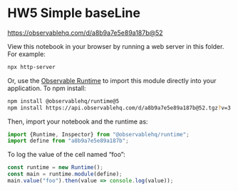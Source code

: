 # HW5 Simple baseLine

https://observablehq.com/d/a8b9a7e5e89a187b@52

View this notebook in your browser by running a web server in this folder. For
example:

~~~sh
npx http-server
~~~

Or, use the [Observable Runtime](https://github.com/observablehq/runtime) to
import this module directly into your application. To npm install:

~~~sh
npm install @observablehq/runtime@5
npm install https://api.observablehq.com/d/a8b9a7e5e89a187b@52.tgz?v=3
~~~

Then, import your notebook and the runtime as:

~~~js
import {Runtime, Inspector} from "@observablehq/runtime";
import define from "a8b9a7e5e89a187b";
~~~

To log the value of the cell named “foo”:

~~~js
const runtime = new Runtime();
const main = runtime.module(define);
main.value("foo").then(value => console.log(value));
~~~
